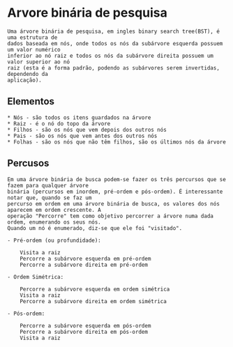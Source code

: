 # Arvore binária de pesquisa
    Uma árvore binária de pesquisa, em ingles binary search tree(BST), é uma estrutura de
    dados baseada em nós, onde todos os nós da subárvore esquerda possuem um valor numérico
    inferior ao nó raiz e todos os nós da subárvore direita possuem um valor superior ao nó
    raiz (esta é a forma padrão, podendo as subárvores serem invertidas, dependendo da 
    aplicação).
 

## Elementos

    * Nós - são todos os itens guardados na árvore
    * Raiz - é o nó do topo da árvore
    * Filhos - são os nós que vem depois dos outros nós
    * Pais - são os nós que vem antes dos outros nós
    * Folhas - são os nós que não têm filhos, são os últimos nós da árvore

## Percusos

    Em uma árvore binária de busca podem-se fazer os três percursos que se fazem para qualquer árvore 
    binária (percursos em inordem, pré-ordem e pós-ordem). É interessante notar que, quando se faz um
    percurso em ordem em uma árvore binária de busca, os valores dos nós aparecem em ordem crescente. A 
    operação "Percorre" tem como objetivo percorrer a árvore numa dada ordem, enumerando os seus nós. 
    Quando um nó é enumerado, diz-se que ele foi "visitado". 

    - Pré-ordem (ou profundidade):

        Visita a raiz
        Percorre a subárvore esquerda em pré-ordem
        Percorre a subárvore direita em pré-ordem

    - Ordem Simétrica:

        Percorre a subárvore esquerda em ordem simétrica
        Visita a raiz
        Percorre a subárvore direita em ordem simétrica

    - Pós-ordem:

        Percorre a subárvore esquerda em pós-ordem
        Percorre a subárvore direita em pós-ordem
        Visita a raiz